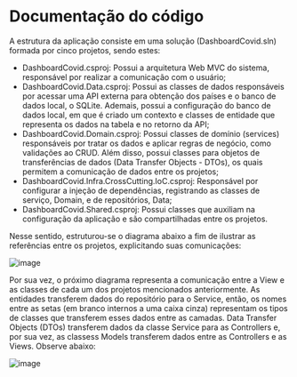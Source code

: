 # Documentação do código

A estrutura da aplicação consiste em uma solução (DashboardCovid.sln) formada por cinco projetos, sendo estes:

* DashboardCovid.csproj: Possui a arquitetura Web MVC do sistema, responsável por realizar a comunicação com o usuário;
* DashboardCovid.Data.csproj: Possui as classes de dados responsáveis por acessar uma API externa para obtenção dos países e o banco de dados local, o SQLite. Ademais, possui a configuração do banco de dados local, em que é criado um contexto e classes de entidade que representa os dados na tabela e no retorno da API;
* DashboardCovid.Domain.csproj: Possui classes de domínio (services) responsáveis por tratar os dados e aplicar regras de negócio, como validações ao CRUD. Além disso, possui classes para objetos de transferências de dados (Data Transfer Objects - DTOs), os quais permitem a comunicação de dados entre os projetos;
* DashboardCovid.Infra.CrossCutting.IoC.csproj: Responsável por configurar a injeção de dependências, registrando as classes de serviço, Domain, e de repositórios, Data;
* DashboardCovid.Shared.csproj: Possui classes que auxiliam na configuração da aplicação e são compartilhadas entre os projetos.

Nesse sentido, estruturou-se o diagrama abaixo a fim de ilustrar as referências entre os projetos, explicitando suas comunicações:

![image](https://user-images.githubusercontent.com/26631860/96199289-8852ba00-0f2d-11eb-97e9-dd245f7b2da9.png)

Por sua vez, o próximo diagrama representa a comunicação entre a View e as classes de cada um dos projetos mencionados anteriormente. As entidades transferem dados do repositório para o Service, então, os nomes entre as setas (em branco internos a uma caixa cinza) representam os tipos de classes que transferem esses dados entre as camadas. Data Transfer Objects (DTOs) transferem dados da classe Service para as Controllers e, por sua vez, as classess Models transferem dados entre as Controllers e as Views. Observe abaixo:

![image](https://user-images.githubusercontent.com/26631860/96199780-a7058080-0f2e-11eb-8b03-a0fc5cf39454.png)
